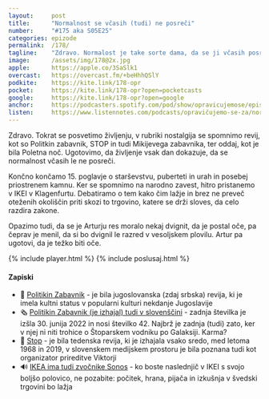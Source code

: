 ```yaml
---
layout: 	post
title:  	"Normalnost se včasih (tudi) ne posreči"
number: 	"#175 aka S05E25"
categories:	epizode
permalink:	/178/
tagline: 	"Zdravo. Normalost je take sorte dama, da se ji včasih posreči, včasih (oziroma pogosteje) pa tudi ne. O tem in o Poletni noči ter Politikinem Zabavniku. Nostalgično, pač."
image:		/assets/img/178@2x.jpg
apple:		https://apple.co/3SaSlk1
overcast:	https://overcast.fm/+beHhhQSlY
podkite:	https://kite.link/178-opr
pocket:		https://kite.link/178-opr?open=pocketcasts
google:		https://kite.link/178-opr?open=google
anchor:		https://podcasters.spotify.com/pod/show/opravicujemose/episodes/Normalost-se-vasih-tudi-ne-posrei-e2atn9d
listen:		https://www.listennotes.com/podcasts/opravičujemo-se-za/normalost-se-včasih-tudi-ne-NJHeF-uyz1p/embed/
---
```


Zdravo. Tokrat se posvetimo življenju, v rubriki nostalgija se spomnimo revij, kot so Politkin zabavnik, STOP in tudi Mikijevega zabavnika, ter oddaj, kot je bila Poletna noč. Ugotovimo, da življenje vsak dan dokazuje, da se normalnost včasih le ne posreči. 

Končno končamo 15. poglavje o starševstvu, puberteti in urah in posebej priostrenem kamnu. Ker se spomnimo na narodno zavest, hitro pristanemo v IKEI v Klagenfurtu. Debatiramo o tem kako čim lažje in brez ne preveč oteženih okoliščin priti skozi to trgovino, katere se drži sloves, da celo razdira zakone. 

Opazimo tudi, da se je Arturju res moralo nekaj dvignit, da je postal oče, pa čeprav je menil, da si bo dvignil le razred v vesoljskem plovilu. Artur pa ugotovi, da je težko biti oče. 

{% include player.html %}
{% include poslusaj.html %}

<!--break-->

#### Zapiski

- 📰 [Politikin Zabavnik](https://en.wikipedia.org/wiki/Politikin_Zabavnik) - je bila jugoslovanska (zdaj srbska) revija, ki je imela kultni status v popularni kulturi nekdanje Jugoslavije
- 🗞️ [Politikin Zabavnik (je izhajal) tudi v slovenščini](https://trafika24.si/revija/politikin-zabavnik) - zadnja številka je izšla 30. junija 2022 in nosi številko 42. Najbrž je zadnja (tudi) zato, ker v njej ni niti trohice o Štoparskem vodniku po Galaksiji. Karma? 
- 🛑 [Stop](https://sl.wikipedia.org/wiki/Stop_(revija)) - je bila tedenska revija, ki je izhajala vsako sredo, med letoma 1968 in 2019, v slovenskem medijskem prostoru je bila poznana tudi kot organizator prireditve Viktorji 
- 🔊 [IKEA ima tudi zvočnike Sonos](https://www.ikea.com/si/sl/search/?q=sonos) - ko boste naslednjič v IKEI s svojo boljšo polovico, ne pozabite: počitek, hrana, pijača in izkušnja v švedski trgovini bo lažja 